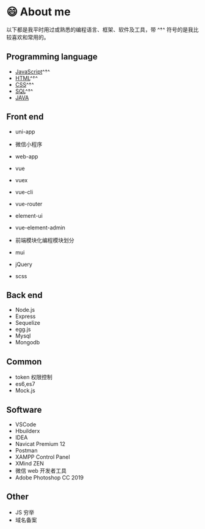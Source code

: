 # 😄 About me

以下都是我平时用过或熟悉的编程语言、框架、软件及工具，带 ^†^ 符号的是我比较喜欢和常用的。

## Programming language

- [JavaScript](https://www.javascript.com/)^†^
- [HTML](https://www.w3.org/html)^†^
- [CSS](http://www.w3school.com.cn/css/index.asp)^†^
- [SQL](https://www.runoob.com/sql/sql-tutorial.html)^†^
- [JAVA](https://www.java.com/)

## Front end

- uni-app

- 微信小程序

- web-app

- vue

- vuex

- vue-cli

- vue-router

- element-ui

- vue-element-admin

- 前端模块化编程模块划分

- mui

- jQuery

- scss

## Back end

- Node.js
- Express
- Sequelize
- egg.js
- Mysql
- Mongodb

## Common

- token 权限控制
- es6,es7
- Mock.js

## Software

- VSCode
- Hbuilderx
- IDEA
- Navicat Premium 12
- Postman
- XAMPP Control Panel
- XMind ZEN
- 微信 web 开发者工具
- Adobe Photoshop CC 2019

## Other

- JS 穷举
- 域名备案
